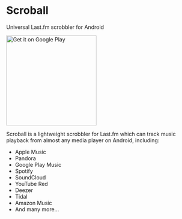 # Scroball
Universal Last.fm scrobbler for Android

<a href='https://play.google.com/store/apps/details?id=com.peterjosling.scroball&pcampaignid=MKT-Other-global-all-co-prtnr-py-PartBadge-Mar2515-1'><img alt='Get it on Google Play' src='https://play.google.com/intl/en_us/badges/images/generic/en_badge_web_generic.png' width='240'/></a>

Scroball is a lightweight scrobbler for Last.fm which can track music playback from almost any media player on Android, including:

- Apple Music
- Pandora
- Google Play Music
- Spotify
- SoundCloud
- YouTube Red
- Deezer
- Tidal
- Amazon Music
- And many more...
